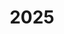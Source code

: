 ---
title: "2025"
collection: publications
permalink: /publication/2010-10-01-paper
excerpt: "<br/><img src='/images/2025-1.png' alt='www' width='300' height='150' style='float:left'>"
paperurl: ' '
citation: 'Li Yang, Weiming Wang(Corresponding Author), Ye Ji, Chun-Gang Zhu, and Charlie C.L. Wang. &quot; Space-time isogeometric topology optimization with additive manufacturing constraints. &quot; <i>Computer Methods in Applied Mechanics and Engineering, Accepted</i>, 2025. '
---